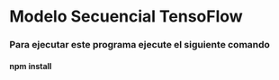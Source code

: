 # Modelo Secuencial TensoFlow

### Para ejecutar este programa ejecute el siguiente comando

#### npm install 
